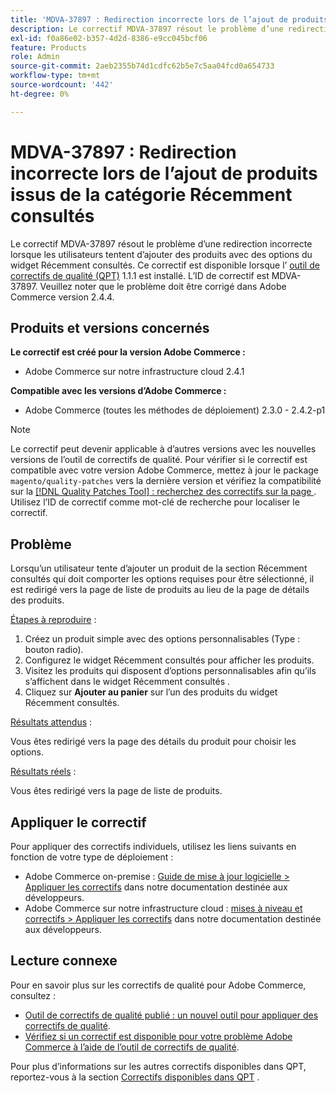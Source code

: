```yaml
---
title: 'MDVA-37897 : Redirection incorrecte lors de l’ajout de produits à partir de Récemment consultés'
description: Le correctif MDVA-37897 résout le problème d’une redirection incorrecte lorsque les utilisateurs tentent d’ajouter des produits avec des options du widget Récemment consultés. Ce correctif est disponible lorsque l’[outil de correctifs de qualité (QPT)](/help/announcements/adobe-commerce-announcements/magento-quality-patches-released-new-tool-to-self-serve-quality-patches.md) 1.1.1 est installé. L’ID de correctif est MDVA-37897. Veuillez noter que le problème doit être corrigé dans Adobe Commerce version 2.4.4.
exl-id: f0a86e02-b357-4d2d-8386-e9cc045bcf06
feature: Products
role: Admin
source-git-commit: 2aeb2355b74d1cdfc62b5e7c5aa04fcd0a654733
workflow-type: tm+mt
source-wordcount: '442'
ht-degree: 0%

---
```


# MDVA-37897 : Redirection incorrecte lors de l’ajout de produits issus de la catégorie Récemment consultés

Le correctif MDVA-37897 résout le problème d’une redirection incorrecte lorsque les utilisateurs tentent d’ajouter des produits avec des options du widget Récemment consultés. Ce correctif est disponible lorsque l’ [outil de correctifs de qualité (QPT)](/help/announcements/adobe-commerce-announcements/magento-quality-patches-released-new-tool-to-self-serve-quality-patches.md) 1.1.1 est installé. L’ID de correctif est MDVA-37897. Veuillez noter que le problème doit être corrigé dans Adobe Commerce version 2.4.4.

## Produits et versions concernés

**Le correctif est créé pour la version Adobe Commerce :**

* Adobe Commerce sur notre infrastructure cloud 2.4.1

**Compatible avec les versions d’Adobe Commerce :**

* Adobe Commerce (toutes les méthodes de déploiement) 2.3.0 - 2.4.2-p1

>[!NOTE]
>
>Le correctif peut devenir applicable à d’autres versions avec les nouvelles versions de l’outil de correctifs de qualité. Pour vérifier si le correctif est compatible avec votre version Adobe Commerce, mettez à jour le package `magento/quality-patches` vers la dernière version et vérifiez la compatibilité sur la [[!DNL Quality Patches Tool] : recherchez des correctifs sur la page ](https://experienceleague.adobe.com/tools/commerce-quality-patches/index.html). Utilisez l’ID de correctif comme mot-clé de recherche pour localiser le correctif.

## Problème

Lorsqu’un utilisateur tente d’ajouter un produit de la section Récemment consultés qui doit comporter les options requises pour être sélectionné, il est redirigé vers la page de liste de produits au lieu de la page de détails des produits.

<u>Étapes à reproduire</u> :

1. Créez un produit simple avec des options personnalisables (Type : bouton radio).
1. Configurez le widget Récemment consultés pour afficher les produits.
1. Visitez les produits qui disposent d’options personnalisables afin qu’ils s’affichent dans le widget Récemment consultés .
1. Cliquez sur **Ajouter au panier** sur l’un des produits du widget Récemment consultés.

<u>Résultats attendus</u> :

Vous êtes redirigé vers la page des détails du produit pour choisir les options.

<u>Résultats réels</u> :

Vous êtes redirigé vers la page de liste de produits.

## Appliquer le correctif

Pour appliquer des correctifs individuels, utilisez les liens suivants en fonction de votre type de déploiement :

* Adobe Commerce on-premise : [Guide de mise à jour logicielle > Appliquer les correctifs](https://experienceleague.adobe.com/en/docs/commerce-operations/tools/quality-patches-tool/usage) dans notre documentation destinée aux développeurs.
* Adobe Commerce sur notre infrastructure cloud : [mises à niveau et correctifs > Appliquer les correctifs](https://experienceleague.adobe.com/en/docs/commerce-cloud-service/user-guide/develop/upgrade/apply-patches) dans notre documentation destinée aux développeurs.

## Lecture connexe

Pour en savoir plus sur les correctifs de qualité pour Adobe Commerce, consultez :

* [Outil de correctifs de qualité publié : un nouvel outil pour appliquer des correctifs de qualité](/help/announcements/adobe-commerce-announcements/magento-quality-patches-released-new-tool-to-self-serve-quality-patches.md).
* [Vérifiez si un correctif est disponible pour votre problème Adobe Commerce à l’aide de l’outil de correctifs de qualité](/help/support-tools/patches-available-in-qpt-tool/check-patch-for-magento-issue-with-magento-quality-patches.md).

Pour plus d’informations sur les autres correctifs disponibles dans QPT, reportez-vous à la section [Correctifs disponibles dans QPT](https://support.magento.com/hc/en-us/sections/360010506631-Patches-available-in-QPT-tool-) .
